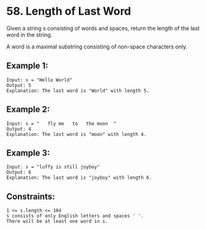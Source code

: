 # 58. Length of Last Word
Given a string s consisting of words and spaces, return the length of the last word in the string.

A word is a maximal substring consisting of non-space characters only.

## Example 1:
```
Input: s = "Hello World"
Output: 5
Explanation: The last word is "World" with length 5.
```

## Example 2:
```
Input: s = "   fly me   to   the moon  "
Output: 4
Explanation: The last word is "moon" with length 4.
```

## Example 3:
```
Input: s = "luffy is still joyboy"
Output: 6
Explanation: The last word is "joyboy" with length 6.
```

## Constraints:
```
1 <= s.length <= 104
s consists of only English letters and spaces ' '.
There will be at least one word in s.
```